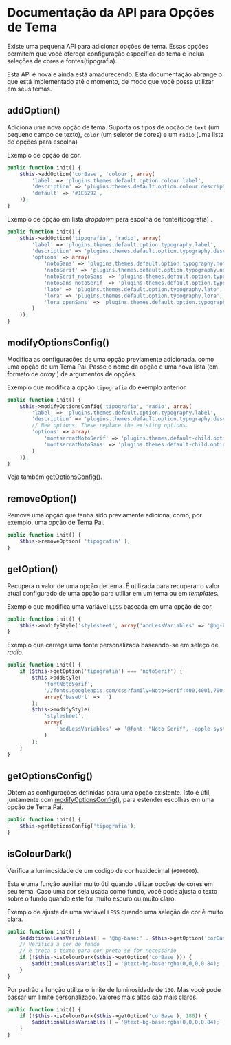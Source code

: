# Documentação da API para Opções de Tema

Existe uma pequena API para adicionar opções de tema. Essas opções permitem que você ofereça configuração específica do tema e  inclua seleções de cores e fontes(tipografia).

Esta API é nova e ainda está amadurecendo. Esta documentação abrange o que está implementado até o momento, de modo que você possa utilizar em seus temas.

## addOption()
Adiciona uma nova opção de tema. Suporta os tipos de opção de `text` (um pequeno campo de texto), `color` (um seletor de cores) e um `radio` (uma lista de opções para escolha)

Exemplo de opção de cor.

```php
public function init() {
	$this->addOption('corBase', 'colour', array(
		'label' => 'plugins.themes.default.option.colour.label',
		'description' => 'plugins.themes.default.option.colour.description',
		'default' => '#1E6292',
	));
}
```

Exemplo de opção em lista _dropdown_ para escolha de fonte(tipografia) .

```php
public function init() {
	$this->addOption('tipografia', 'radio', array(
		'label' => 'plugins.themes.default.option.typography.label',
		'description' => 'plugins.themes.default.option.typography.description',
		'options' => array(
			'notoSans' => 'plugins.themes.default.option.typography.notoSans',
			'notoSerif' => 'plugins.themes.default.option.typography.notoSerif',
			'notoSerif_notoSans' => 'plugins.themes.default.option.typography.notoSerif_notoSans',
			'notoSans_notoSerif' => 'plugins.themes.default.option.typography.notoSans_notoSerif',
			'lato' => 'plugins.themes.default.option.typography.lato',
			'lora' => 'plugins.themes.default.option.typography.lora',
			'lora_openSans' => 'plugins.themes.default.option.typography.lora_openSans',
		)
	));
}
```

## modifyOptionsConfig()<a name="modifyoptionsconfig" id="modifyoptionsconfig"></a>
Modifica as configurações de uma opção previamente adicionada. como uma opção de um Tema Pai. Passe o nome da opção e uma nova lista (em formato de _array_ ) de argumentos de opções.

Exemplo que modifica a opção `tipografia` do exemplo anterior.

```php
public function init() {
	$this->modifyOptionsConfig('tipografia', 'radio', array(
		'label' => 'plugins.themes.default.option.typography.label',
		'description' => 'plugins.themes.default.option.typography.description',
        // New options. These replace the existing options.
		'options' => array(
			'montserratNotoSerif' => 'plugins.themes.default-child.option.typography.montserratNotoSerif',
			'montserratNotoSans' => 'plugins.themes.default-child.option.typography.montserratNotoSans',
        )
	));
}
```

Veja também [getOptionsConfig()](#getoptionsconfig).

## removeOption()
Remove uma opção que tenha sido previamente adiciona, como, por exemplo, uma opção de Tema Pai.

```php
public function init() {
    $this->removeOption( 'tipografia' );
}
```

## getOption()
Recupera o valor de uma opção de tema. É utilizada para recuperar o valor atual configurado de uma opção para utiliar em um tema ou em _templates_.

Exemplo que modifica uma variável `LESS` baseada em uma opção de cor.

```php
public function init() {
	$this->modifyStyle('stylesheet', array('addLessVariables' => '@bg-base:' . $this->getOption('corBase') . ';'));
}
```

Exemplo que carrega uma fonte personalizada baseando-se em seleço de _radio_.

```php
public function init() {
	if ($this->getOption('tipografia') === 'notoSerif') {
		$this->addStyle(
			'fontNotoSerif',
			'//fonts.googleapis.com/css?family=Noto+Serif:400,400i,700,700i',
			array('baseUrl' => '')
		);
		$this->modifyStyle(
			'stylesheet',
            array(
            	'addLessVariables' => '@font: "Noto Serif", -apple-system, BlinkMacSystemFont, "Segoe UI", "Roboto", "Oxygen-Sans", "Ubuntu", "Cantarell", "Helvetica Neue", sans-serif;'
            )
        );
	}
}
```

## getOptionsConfig()<a name="getoptionsconfig" id="getoptionsconfig"></a>
Obtem as configurações definidas para uma opção existente. Isto é útil, juntamente com [modifyOptionsConfig()](#modifyoptionsconfig), para estender escolhas  em uma opção de Tema Pai.


```php
public function init() {
    $this->getOptionsConfig('tipografia');
}
```

## isColourDark()
Verifica a luminosidade de um código de cor hexidecimal (`#000000`). 

Esta é uma função auxiliar muito útil quando utilizar opções de cores em seu tema. Caso uma cor seja usada como fundo, você pode ajusta o texto sobre o fundo quando este for muito escuro ou muito claro.

Exemplo de ajuste de uma variável `LESS` quando uma seleção de cor é muito clara.


```php
public function init() {
    $additionalLessVariables[] = '@bg-base:' . $this->getOption('corBase') . ';';
    // Verifica a cor de fundo
    // e troca o texto para cor preta se for necessário
    if (!$this->isColourDark($this->getOption('corBase'))) {
        $additionalLessVariables[] = '@text-bg-base:rgba(0,0,0,0.84);';
    }
}
```

Por padrão a função utiliza o limite de luminosidade de `130`. Mas você pode passar um limite personalizado. Valores mais altos são mais claros.

```php
public function init() {
    if (!$this->isColourDark($this->getOption('corBase'), 180)) {
        $additionalLessVariables[] = '@text-bg-base:rgba(0,0,0,0.84);';
    }
}
```
